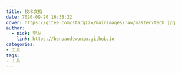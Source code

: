 ```yaml
---
title: 技术文档
date: 7020-09-20 16:38:22
cover: https://gitee.com/stargzzx/mainimages/raw/master/tech.jpg
author:
  - nick: 李丛
    link: https://benpaodewoniu.github.io
categories:
- 工具
tags:
- 工具
---
```

